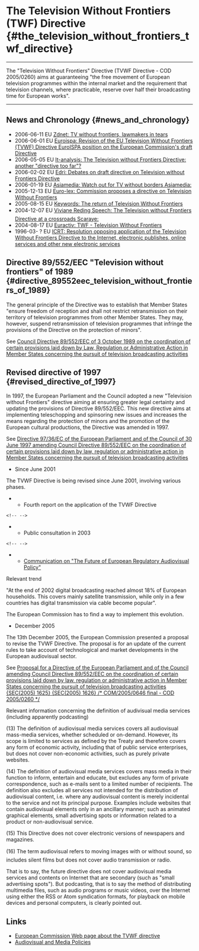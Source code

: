 # The Television Without Frontiers (TWF) Directive {#the_television_without_frontiers_twf_directive}

------------------------------------------------------------------------

The \"Television Without Frontiers\" Directive (TVWF Directive - COD
2005/0260) aims at guaranteeing \"the free movement of European
television programmes within the internal market and the requirement
that television channels, where practicable, reserve over half their
broadcasting time for European works\".

------------------------------------------------------------------------

## News and Chronology {#news_and_chronology}

-   2006-06-11 EU [Zdnet: TV without frontiers, lawmakers in
    tears](http://www.zdnet.co.uk/print/?TYPE=story&AT=39278500-39020454t-20000024c "wikilink")
-   2006-06-01 EU [Euroispa: Revision of the EU Television Without
    Frontiers (TVWF) Directive EuroISPA position on the European
    Commission\'s draft
    Directive](http://www.euroispa.org/docs/060601_EuroISPA-AVMS-final.pdf#search=%22microsoft%20television%20without%20frontiers%22 "wikilink")
-   2006-05-05 EU [It-analysis: The Television without Frontiers
    Directive: another \"directive too
    far\"?](http://www.it-analysis.com/business/content.php?cid=8476 "wikilink")
-   2006-02-02 EU [Edri: Debates on draft directive on Television
    without Frontiers
    Directive](http://www.edri.org/issues/governance/eupolicy "wikilink")
-   2006-01-19 EU [Asiamedia: Watch out for TV without borders
    Asiamedia:](http://asiamedia.ucla.edu/article.asp?parentid=37394 "wikilink")
-   2005-12-13 EU [Euro-lex: Commission proposes a directive on
    Television Without
    Frontiers](http://eur-lex.europa.eu/LexUriServ/LexUriServ.do?uri=COM:2005:0646:FIN:EN:HTML "wikilink")
-   2005-08-15 EU [Keywords: The return of Television Without
    Frontiers](http://keywords.dsvr.co.uk/freepress/body.phtml?category=freepress&id=1101 "wikilink")
-   2004-12-07 EU [Viviane Reding Speech: The Television without
    Frontiers Directive at a crossroads
    Scaraye:](http://www.scaraye.com/article.php?rub=1&sr=41&a=160 "wikilink")
-   2004-08-17 EU [Euractiv: TWF - Television Without
    Frontiers](http://www.euractiv.com/en/infosociety/twf-television-frontiers/article-117550 "wikilink")
-   1996-03- ? EU [ICRT: Resolution opposing application of the
    Television Without Frontiers Directive to the Internet, electronic
    publishes, online services and other new electronic
    services](http://www.icrt.org/pos_papers/1996/960300_OB.pdf#search=%22microsoft%20television%20without%20frontiers%22 "wikilink")

## Directive 89/552/EEC \"Television without frontiers\" of 1989 {#directive_89552eec_television_without_frontiers_of_1989}

The general principle of the Directive was to establish that Member
States \"ensure freedom of reception and shall not restrict
retransmission on their territory of television programmes from other
Member States. They may, however, suspend retransmission of television
programmes that infringe the provisions of the Directive on the
protection of minors\".

See [Council Directive 89/552/EEC of 3 October 1989 on the coordination
of certain provisions laid down by Law, Regulation or Administrative
Action in Member States concerning the pursuit of television
broadcasting
activities](http://eur-lex.europa.eu/LexUriServ/LexUriServ.do?uri=CELEX:31989L0552:EN:HTML "wikilink")

## Revised directive of 1997 {#revised_directive_of_1997}

In 1997, the European Parliament and the Council adopted a new
\"Television without Frontiers\" directive aiming at ensuring greater
legal certainty and updating the provisions of Directive 89/552/EEC.
This new directive aims at implementing teleschopping and spinsoring new
issues and increases the means regarding the protection of minors and
the promotion of the European cultural productions, the Directive was
amended in 1997.

See [Directive 97/36/EC of the European Parliament and of the Council of
30 June 1997 amending Council Directive 89/552/EEC on the coordination
of certain provisions laid down by law, regulation or administrative
action in Member States concerning the pursuit of television
broadcasting
activities](http://eur-lex.europa.eu/LexUriServ/LexUriServ.do?uri=CELEX:31997L0036:EN:HTML "wikilink")

-   Since June 2001

The TVWF Directive is being revised since June 2001, involving various
phases.

-   -   Fourth report on the application of the TVWF Directive

```{=html}
<!-- -->
```
-   -   Public consultation in 2003

```{=html}
<!-- -->
```
-   -   [Communication on \"The Future of European Regulatory
        Audiovisual
        Policy\"](http://europa.eu/scadplus/leg/en/lvb/l24107.htm "wikilink")

Relevant trend

\"At the end of 2002 digital broadcasting reached almost 18% of European
households. This covers mainly satellite transmission, while only in a
few countries has digital transmission via cable become popular\".

The European Commission has to find a way to implement this evolution.

-   December 2005

The 13th December 2005, the European Commission presented a proposal to
revise the TVWF Directive. The proposal is for an update of the current
rules to take account of technological and market developments in the
European audiovisual sector.

See [Proposal for a Directive of the European Parliament and of the
Council amending Council Directive 89/552/EEC on the coordination of
certain provisions laid down by law, regulation or administrative action
in Member States concerning the pursuit of television broadcasting
activities {SEC(2005) 1625} {SEC(2005) 1626} /\* COM/2005/0646 final -
COD 2005/0260
\*/](http://eur-lex.europa.eu/LexUriServ/LexUriServ.do?uri=COM:2005:0646:FIN:EN:HTML "wikilink")

Relevant information concerning the definition of audivisual media
services (including apparently podcasting)

\(13\) The definition of audiovisual media services covers all
audiovisual mass-media services, whether scheduled or on-demand.
However, its scope is limited to services as defined by the Treaty and
therefore covers any form of economic activity, including that of public
service enterprises, but does not cover non-economic activities, such as
purely private websites.

\(14\) The definition of audiovisual media services covers mass media in
their function to inform, entertain and educate, but excludes any form
of private correspondence, such as e-mails sent to a limited number of
recipients. The definition also excludes all services not intended for
the distribution of audiovisual content, i.e. where any audiovisual
content is merely incidental to the service and not its principal
purpose. Examples include websites that contain audiovisual elements
only in an ancillary manner; such as animated graphical elements, small
advertising spots or information related to a product or non-audiovisual
service.

\(15\) This Directive does not cover electronic versions of newspapers
and magazines.

\(16\) The term audiovisual refers to moving images with or without
sound, so includes silent films but does not cover audio transmission or
radio.

That is to say, the future directive does not cover audiovisual media
services and contents on Internet that are secondary (such as \"small
advertising spots\"). But podcasting, that is to say the method of
distributing multimedia files, such as audio programs or music videos,
over the Internet using either the RSS or Atom syndication formats, for
playback on mobile devices and personal computers, is clearly pointed
out.

## Links

-   [European Commission Web page about the TVWF
    directive](http://europa.eu/scadplus/leg/en/lvb/l24101.htm "wikilink")
-   [Audiovisual and Media
    Policies](http://ec.europa.eu/comm/avpolicy/reg/tvwf/index_en.htm "wikilink")
